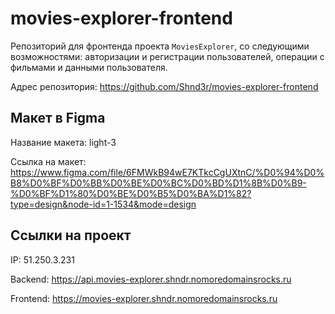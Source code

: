 # movies-explorer-frontend
Репозиторий для фронтенда проекта `MoviesExplorer`, со следующими возможностями: авторизации и регистрации пользователей, операции с фильмами и данными пользователя.
  
Адрес репозитория: https://github.com/Shnd3r/movies-explorer-frontend

## Макет в Figma

Название макета: light-3

Ссылка на макет: https://www.figma.com/file/6FMWkB94wE7KTkcCgUXtnC/%D0%94%D0%B8%D0%BF%D0%BB%D0%BE%D0%BC%D0%BD%D1%8B%D0%B9-%D0%BF%D1%80%D0%BE%D0%B5%D0%BA%D1%82?type=design&node-id=1-1534&mode=design

## Ссылки на проект

IP: 51.250.3.231

Backend: https://api.movies-explorer.shndr.nomoredomainsrocks.ru

Frontend: https://movies-explorer.shndr.nomoredomainsrocks.ru
